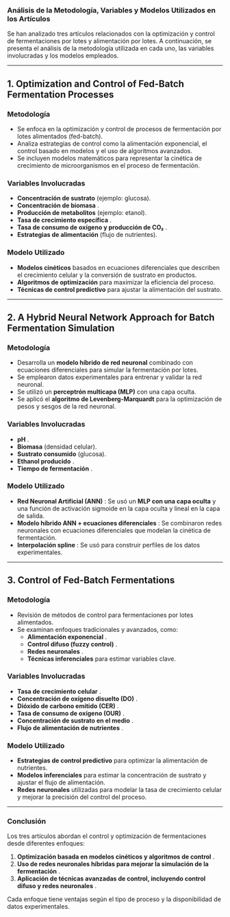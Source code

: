### **Análisis de la Metodología, Variables y Modelos Utilizados en los Artículos**

Se han analizado tres artículos relacionados con la optimización y control de fermentaciones por lotes y alimentación por lotes. A continuación, se presenta el análisis de la metodología utilizada en cada uno, las variables involucradas y los modelos empleados.

---

## **1. Optimization and Control of Fed-Batch Fermentation Processes**

### **Metodología**

* Se enfoca en la optimización y control de procesos de fermentación por lotes alimentados (fed-batch).
* Analiza estrategias de control como la alimentación exponencial, el control basado en modelos y el uso de algoritmos avanzados.
* Se incluyen modelos matemáticos para representar la cinética de crecimiento de microorganismos en el proceso de fermentación.

### **Variables Involucradas**

* **Concentración de sustrato** (ejemplo: glucosa).
* **Concentración de biomasa** .
* **Producción de metabolitos** (ejemplo: etanol).
* **Tasa de crecimiento específica** .
* **Tasa de consumo de oxígeno y producción de CO₂** .
* **Estrategias de alimentación** (flujo de nutrientes).

### **Modelo Utilizado**

* **Modelos cinéticos** basados en ecuaciones diferenciales que describen el crecimiento celular y la conversión de sustrato en productos.
* **Algoritmos de optimización** para maximizar la eficiencia del proceso.
* **Técnicas de control predictivo** para ajustar la alimentación del sustrato.

---

## **2. A Hybrid Neural Network Approach for Batch Fermentation Simulation**

### **Metodología**

* Desarrolla un **modelo híbrido de red neuronal** combinado con ecuaciones diferenciales para simular la fermentación por lotes.
* Se emplearon datos experimentales para entrenar y validar la red neuronal.
* Se utilizó un **perceptrón multicapa (MLP)** con una capa oculta.
* Se aplicó el **algoritmo de Levenberg-Marquardt** para la optimización de pesos y sesgos de la red neuronal.

### **Variables Involucradas**

* **pH** .
* **Biomasa** (densidad celular).
* **Sustrato consumido** (glucosa).
* **Ethanol producido** .
* **Tiempo de fermentación** .

### **Modelo Utilizado**

* **Red Neuronal Artificial (ANN)** : Se usó un **MLP con una capa oculta** y una función de activación sigmoide en la capa oculta y lineal en la capa de salida.
* **Modelo híbrido ANN + ecuaciones diferenciales** : Se combinaron redes neuronales con ecuaciones diferenciales que modelan la cinética de fermentación.
* **Interpolación spline** : Se usó para construir perfiles de los datos experimentales.

---

## **3. Control of Fed-Batch Fermentations**

### **Metodología**

* Revisión de métodos de control para fermentaciones por lotes alimentados.
* Se examinan enfoques tradicionales y avanzados, como:
  * **Alimentación exponencial** .
  * **Control difuso (fuzzy control)** .
  * **Redes neuronales** .
  * **Técnicas inferenciales** para estimar variables clave.

### **Variables Involucradas**

* **Tasa de crecimiento celular** .
* **Concentración de oxígeno disuelto (DO)** .
* **Dióxido de carbono emitido (CER)** .
* **Tasa de consumo de oxígeno (OUR)** .
* **Concentración de sustrato en el medio** .
* **Flujo de alimentación de nutrientes** .

### **Modelo Utilizado**

* **Estrategias de control predictivo** para optimizar la alimentación de nutrientes.
* **Modelos inferenciales** para estimar la concentración de sustrato y ajustar el flujo de alimentación.
* **Redes neuronales** utilizadas para modelar la tasa de crecimiento celular y mejorar la precisión del control del proceso.

---

### **Conclusión**

Los tres artículos abordan el control y optimización de fermentaciones desde diferentes enfoques:

1. **Optimización basada en modelos cinéticos y algoritmos de control** .
2. **Uso de redes neuronales híbridas para mejorar la simulación de la fermentación** .
3. **Aplicación de técnicas avanzadas de control, incluyendo control difuso y redes neuronales** .

Cada enfoque tiene ventajas según el tipo de proceso y la disponibilidad de datos experimentales.
